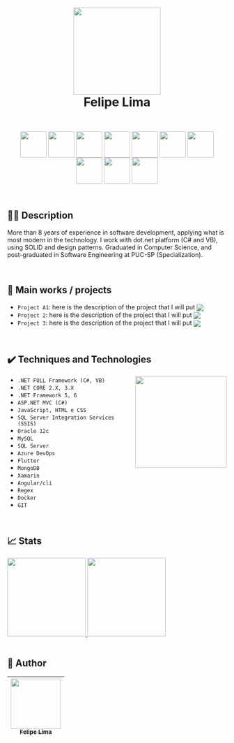<h1 align="center">  <img src="https://user-images.githubusercontent.com/20684484/147876983-fbd67b97-c053-4c88-9111-019a0704f232.png" width="200" align="center">
<br>Felipe Lima
</h1>

<br>

<p align="center"> 
  <link rel="stylesheet" href="https://cdn.jsdelivr.net/gh/devicons/devicon@v2.14.0/devicon.min.css">

  <img width="60" align="center" src="https://cdn.jsdelivr.net/gh/devicons/devicon/icons/csharp/csharp-original.svg">
  <img width="60" align="center" src="https://cdn.jsdelivr.net/gh/devicons/devicon/icons/dotnetcore/dotnetcore-original.svg">
  <img width="60" align="center" src="https://cdn.jsdelivr.net/gh/devicons/devicon/icons/angularjs/angularjs-plain.svg">
  <img width="60" align="center" src="https://cdn.jsdelivr.net/gh/devicons/devicon/icons/git/git-original.svg">
  <img width="60" align="center" src="https://cdn.jsdelivr.net/gh/devicons/devicon/icons/visualstudio/visualstudio-plain.svg">
  <img width="60" align="center" src="https://cdn.jsdelivr.net/gh/devicons/devicon/icons/vscode/vscode-original.svg">
  <img width="60" align="center" src="https://cdn.jsdelivr.net/gh/devicons/devicon/icons/docker/docker-original-wordmark.svg">
  <img width="60" align="center" src="https://cdn.jsdelivr.net/gh/devicons/devicon/icons/microsoftsqlserver/microsoftsqlserver-plain.svg">
  <img width="60" align="center" src="https://cdn.jsdelivr.net/gh/devicons/devicon/icons/mongodb/mongodb-original.svg">
  <img width="60" align="center" src="https://cdn.jsdelivr.net/gh/devicons/devicon/icons/azure/azure-original.svg">
  

</p>
<br>

## 👨‍💻 Description

More than 8 years of experience in software development, applying what is most modern in the technology. I work with dot.net platform (C# and VB), using SOLID and design patterns. Graduated in Computer Science, and post-graduated in Software Engineering at PUC-SP (Specialization).

<br>

## 💼 Main works / projects

- `Project A1`: here is the description of the project that I will put <img src="https://img.shields.io/badge/STATUS-COMPLETE-blue" align="center" >
- `Project 2`: here is the description of the project that I will put <img src="https://img.shields.io/badge/STATUS-WORKING-green" align="center" >
- `Project 3`: here is the description of the project that I will put <img src="https://img.shields.io/badge/STATUS-STOPED-red" align="center" >

<br>


## ✔️ Techniques and Technologies

<img width="210"  align="right" src="https://user-images.githubusercontent.com/20684484/147861246-32dd0d18-7b6e-427a-9619-c50352e03205.png">


- ``.NET FULL Framework (C#, VB)``
- ``.NET CORE 2.X, 3.X``
- ``.NET Framework 5, 6``
- ``ASP.NET MVC (C#)``
- ``JavaScript, HTML e CSS``
- ``SQL Server Integration Services (SSIS)``
- ``Oracle 12c``
- ``MySQL``
- ``SQL Server``
- ``Azure DevOps``
- ``Flutter``
- ``MongoDB``
- ``Xamarin``
- ``Angular/cli``
- ``Regex``
- ``Docker``
- ``GIT``



<!---
felip3fl/felip3fl is a ✨ special ✨ repository because its `README.md` (this file) appears on your GitHub profile.
You can click the Preview link to take a look at your changes.
--->

<br>

## 📈 Stats

<a href="https://github.com/felip3fl">
  <img height="180em" src="https://github-readme-stats-eight-theta.vercel.app/api?username=felip3fl&show_icons=true&include_all_commits=true&count_private=true"/>
  <img height="180em" src="https://github-readme-stats-eight-theta.vercel.app/api/top-langs/?username=felip3fl&layout=compact&langs_count=8"/>
</a>

<br>
<br>

## 📒 Author

| [<img src="https://user-images.githubusercontent.com/20684484/147861648-a25d79ff-4fd3-4985-874a-ed7c3984beba.png?raw=true" width=115><br><sub>Felipe Lima</sub>](https://github.com/felip3fl) | 
| :---: 

<br>
